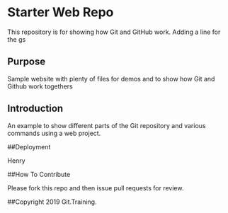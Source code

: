 # Starter Web Repo

This repository is for showing how Git and GitHub work. Adding a line for the gs

## Purpose

Sample website with plenty of files for demos and to show how Git and Github work togethers

## Introduction

An example to show different parts of the Git repository and various commands using a web project.

##Deployment

Henry

##How To Contribute

Please fork this repo and then issue pull requests for review.

##Copyright
2019 Git.Training.